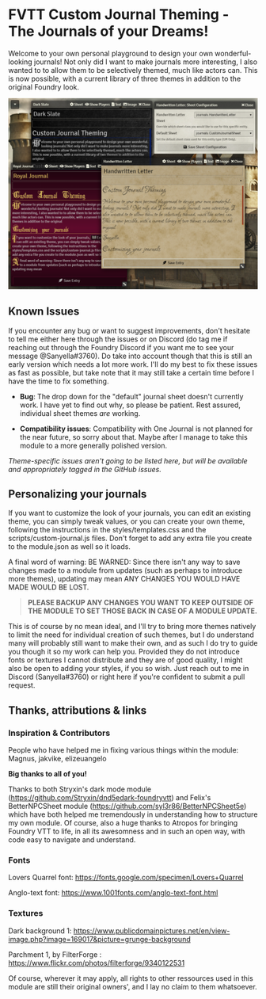 # FVTT Custom Journal Theming - The Journals of your Dreams!

Welcome to your own personal playground to design your own wonderful-looking journals! 
Not only did I want to make journals more interesting, I also wanted to to allow them
to be selectively themed, much like actors can. This is now possible, with a current 
library of three themes in addition to the original Foundry look.

![Preview](https://github.com/Sanyella/FVTT-Custom-Journal-Theming/raw/master/custom-journal.png)

## Known Issues

If you encounter any bug or want to suggest improvements, don't hesitate to tell me either 
here through the issues or on Discord (do tag me if reaching out through the Foundry Discord
if you want me to see your message @Sanyella#3760). Do take into account though that this is
still an early version which needs a lot more work. I'll do my best to fix these issues as 
fast as possible, but take note that it may still take a certain time before I have the time 
to fix something.

- **Bug**: The drop down for the "default" journal sheet doesn't currently work. I have yet to 
find out why, so please be patient. Rest assured, individual sheet themes *are* working.

- **Compatibility issues**: Compatibility with One Journal is not planned for the near future, so sorry about that. 
Maybe after I manage to take this module to a more generally polished version. 

*Theme-specific issues aren't going to be listed here, but will be available and appropriately 
tagged in the GitHub issues.*

## Personalizing your journals

If you want to customize the look of your journals, you can edit an existing theme,
you can simply tweak values, or you can create your own theme, following the instructions
in the styles/templates.css and the scripts/custom-journal.js files. Don't forget to add
any extra file you create to the module.json as well so it loads.

A final word of warning:
BE WARNED: Since there isn't any way to save changes made to a module from updates
(such as perhaps to introduce more themes), updating may mean ANY CHANGES YOU WOULD HAVE MADE WOULD BE LOST.

> **PLEASE BACKUP ANY CHANGES YOU WANT TO KEEP OUTSIDE OF THE MODULE TO SET THOSE BACK IN CASE OF A MODULE UPDATE.**

This is of course by no mean ideal, and I'll try to bring more themes natively to limit the 
need for individual creation of such themes, but I do understand many will probably still 
want to make their own, and as such I do try to guide you though it so my work can help you.
Provided they do not introduce fonts or textures I cannot distribute and they are of good quality,
I might also be open to adding your styles, if you so wish. Just reach out to me in Discord 
(Sanyella#3760) or right here if you're confident to submit a pull request.

## Thanks, attributions & links

### Inspiration & Contributors

People who have helped me in fixing various things within the module: Magnus, jakvike, elizeuangelo

**Big thanks to all of you!**

Thanks to both Stryxin's dark mode module (https://github.com/Stryxin/dnd5edark-foundryvtt)
and Felix's BetterNPCSheet module (https://github.com/syl3r86/BetterNPCSheet5e)
which have both helped me tremendously in understanding how to structure my own
module. Of course, also a huge thanks to Atropos for bringing Foundry VTT to life, in all its
awesomness and in such an open way, with code easy to navigate and understand.

### Fonts

Lovers Quarrel font: https://fonts.google.com/specimen/Lovers+Quarrel

Anglo-text font: https://www.1001fonts.com/anglo-text-font.html
  
### Textures

Dark background 1: https://www.publicdomainpictures.net/en/view-image.php?image=169017&picture=grunge-background
    
Parchment 1, by FilterForge : https://www.flickr.com/photos/filterforge/9340122531

Of course, wherever it may apply, all rights to other ressources used in this module are still their original owners', and I lay no claim to them whatsoever. 
